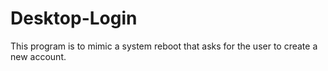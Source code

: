 # Desktop-Login
This program is to mimic a system reboot that asks for the user to create a new account.
